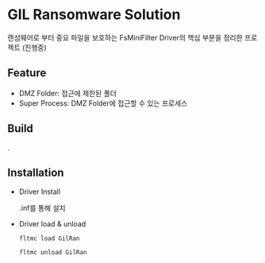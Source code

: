 # GIL Ransomware Solution

랜섬웨어로 부터 중요 파일을 보호하는 FsMiniFilter Driver의 핵심 부분을 정리한 프로젝트 (진행중)

## Feature
- DMZ Folder: 접근에 제한된 폴더
- Super Process: DMZ Folder에 접근할 수 있는 프로세스

## Build
.

## Installation
- Driver Install

    .inf를 통해 설치

- Driver load & unload

    ```
    fltmc load GilRan
    
    fltmc unload GilRan
    ```